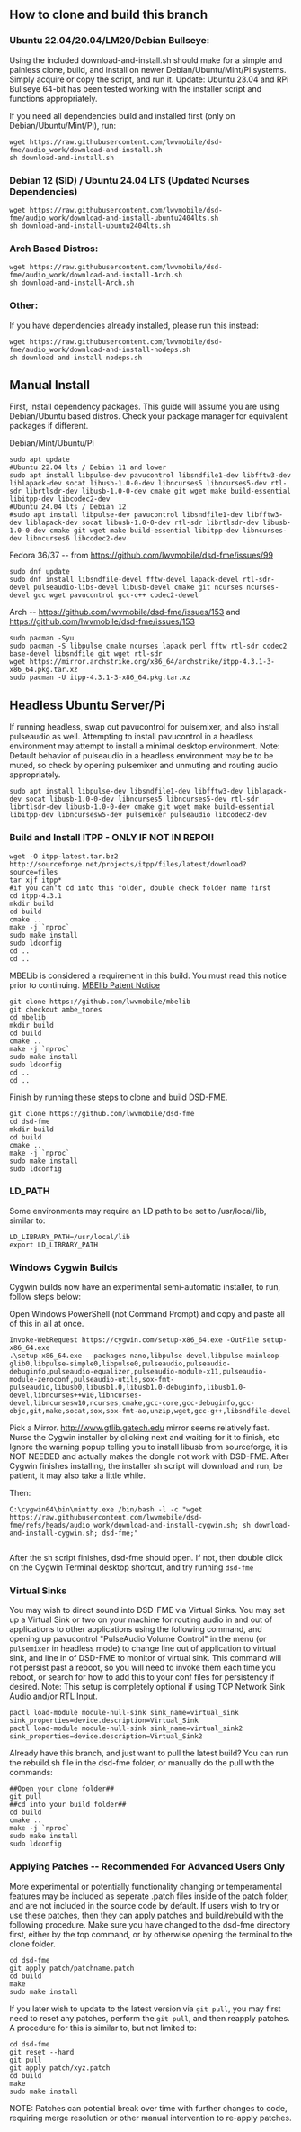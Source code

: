 ## How to clone and build this branch

### Ubuntu 22.04/20.04/LM20/Debian Bullseye:

Using the included download-and-install.sh should make for a simple and painless clone, build, and install on newer Debian/Ubuntu/Mint/Pi systems. Simply acquire or copy the script, and run it. Update: Ubuntu 23.04 and RPi Bullseye 64-bit has been tested working with the installer script and functions appropriately.

If you need all dependencies build and installed first (only on Debian/Ubuntu/Mint/Pi), run:

```
wget https://raw.githubusercontent.com/lwvmobile/dsd-fme/audio_work/download-and-install.sh
sh download-and-install.sh
```

### Debian 12 (SID) / Ubuntu 24.04 LTS (Updated Ncurses Dependencies)

```
wget https://raw.githubusercontent.com/lwvmobile/dsd-fme/audio_work/download-and-install-ubuntu2404lts.sh
sh download-and-install-ubuntu2404lts.sh
```

### Arch Based Distros:

```
wget https://raw.githubusercontent.com/lwvmobile/dsd-fme/audio_work/download-and-install-Arch.sh
sh download-and-install-Arch.sh
```

### Other:

If you have dependencies already installed, please run this instead:

```
wget https://raw.githubusercontent.com/lwvmobile/dsd-fme/audio_work/download-and-install-nodeps.sh
sh download-and-install-nodeps.sh
```

## Manual Install

First, install dependency packages. This guide will assume you are using Debian/Ubuntu based distros. Check your package manager for equivalent packages if different.

Debian/Mint/Ubuntu/Pi

```
sudo apt update
#Ubuntu 22.04 lts / Debian 11 and lower
sudo apt install libpulse-dev pavucontrol libsndfile1-dev libfftw3-dev liblapack-dev socat libusb-1.0-0-dev libncurses5 libncurses5-dev rtl-sdr librtlsdr-dev libusb-1.0-0-dev cmake git wget make build-essential libitpp-dev libcodec2-dev
#Ubuntu 24.04 lts / Debian 12
#sudo apt install libpulse-dev pavucontrol libsndfile1-dev libfftw3-dev liblapack-dev socat libusb-1.0-0-dev rtl-sdr librtlsdr-dev libusb-1.0-0-dev cmake git wget make build-essential libitpp-dev libncurses-dev libncurses6 libcodec2-dev
```

Fedora 36/37 -- from https://github.com/lwvmobile/dsd-fme/issues/99

```
sudo dnf update
sudo dnf install libsndfile-devel fftw-devel lapack-devel rtl-sdr-devel pulseaudio-libs-devel libusb-devel cmake git ncurses ncurses-devel gcc wget pavucontrol gcc-c++ codec2-devel
```

Arch -- https://github.com/lwvmobile/dsd-fme/issues/153 and https://github.com/lwvmobile/dsd-fme/issues/153

```
sudo pacman -Syu
sudo pacman -S libpulse cmake ncurses lapack perl fftw rtl-sdr codec2 base-devel libsndfile git wget rtl-sdr
wget https://mirror.archstrike.org/x86_64/archstrike/itpp-4.3.1-3-x86_64.pkg.tar.xz
sudo pacman -U itpp-4.3.1-3-x86_64.pkg.tar.xz
```

## Headless Ubuntu Server/Pi

If running headless, swap out pavucontrol for pulsemixer, and also install pulseaudio as well. Attempting to install pavucontrol in a headless environment may attempt to install a minimal desktop environment. Note: Default behavior of pulseaudio in a headless environment may be to be muted, so check by opening pulsemixer and unmuting and routing audio appropriately.

```
sudo apt install libpulse-dev libsndfile1-dev libfftw3-dev liblapack-dev socat libusb-1.0-0-dev libncurses5 libncurses5-dev rtl-sdr librtlsdr-dev libusb-1.0-0-dev cmake git wget make build-essential libitpp-dev libncursesw5-dev pulsemixer pulseaudio libcodec2-dev
```

### Build and Install ITPP - ONLY IF NOT IN REPO!!

```
wget -O itpp-latest.tar.bz2 http://sourceforge.net/projects/itpp/files/latest/download?source=files
tar xjf itpp*
#if you can't cd into this folder, double check folder name first
cd itpp-4.3.1
mkdir build
cd build
cmake ..
make -j `nproc`
sudo make install
sudo ldconfig
cd ..
cd ..
```

MBELib is considered a requirement in this build. You must read this notice prior to continuing. [MBElib Patent Notice](https://github.com/lwvmobile/mbelib#readme "MBElib Patent Notice") 

```
git clone https://github.com/lwvmobile/mbelib
git checkout ambe_tones
cd mbelib
mkdir build
cd build
cmake ..
make -j `nproc`
sudo make install
sudo ldconfig
cd ..
cd ..
```

Finish by running these steps to clone and build DSD-FME.

```
git clone https://github.com/lwvmobile/dsd-fme
cd dsd-fme
mkdir build
cd build
cmake ..
make -j `nproc`
sudo make install
sudo ldconfig

```

### LD_PATH

Some environments may require an LD path to be set to /usr/local/lib, similar to:
```
LD_LIBRARY_PATH=/usr/local/lib
export LD_LIBRARY_PATH
```

### Windows Cygwin Builds

Cygwin builds now have an experimental semi-automatic installer, to run, follow steps below:

Open Windows PowerShell (not Command Prompt) and copy and paste all of this in all at once.

```
Invoke-WebRequest https://cygwin.com/setup-x86_64.exe -OutFile setup-x86_64.exe
.\setup-x86_64.exe --packages nano,libpulse-devel,libpulse-mainloop-glib0,libpulse-simple0,libpulse0,pulseaudio,pulseaudio-debuginfo,pulseaudio-equalizer,pulseaudio-module-x11,pulseaudio-module-zeroconf,pulseaudio-utils,sox-fmt-pulseaudio,libusb0,libusb1.0,libusb1.0-debuginfo,libusb1.0-devel,libncurses++w10,libncurses-devel,libncursesw10,ncurses,cmake,gcc-core,gcc-debuginfo,gcc-objc,git,make,socat,sox,sox-fmt-ao,unzip,wget,gcc-g++,libsndfile-devel

```

Pick a Mirror. http://www.gtlib.gatech.edu mirror seems relatively fast.
Nurse the Cygwin installer by clicking next and waiting for it to finish, etc
Ignore the warning popup telling you to install libusb from sourceforge, it is NOT NEEDED and actually makes the dongle not work with DSD-FME.
After Cygwin finishes installing, the installer sh script will download and run, be patient, it may also take a little while.

Then:

```
C:\cygwin64\bin\mintty.exe /bin/bash -l -c "wget https://raw.githubusercontent.com/lwvmobile/dsd-fme/refs/heads/audio_work/download-and-install-cygwin.sh; sh download-and-install-cygwin.sh; dsd-fme;"


```

After the sh script finishes, dsd-fme should open. If not, then double click on the Cygwin Terminal desktop shortcut, and try running `dsd-fme`

### Virtual Sinks

You may wish to direct sound into DSD-FME via Virtual Sinks. You may set up a Virtual Sink or two on your machine for routing audio in and out of applications to other applications using the following command, and opening up pavucontrol "PulseAudio Volume Control" in the menu (or `pulsemixer` in headless mode) to change line out of application to virtual sink, and line in of DSD-FME to monitor of virtual sink. This command will not persist past a reboot, so you will need to invoke them each time you reboot, or search for how to add this to your conf files for persistency if desired. Note: This setup is completely optional if using TCP Network Sink Audio and/or RTL Input.

```
pactl load-module module-null-sink sink_name=virtual_sink  sink_properties=device.description=Virtual_Sink
pactl load-module module-null-sink sink_name=virtual_sink2  sink_properties=device.description=Virtual_Sink2
```

Already have this branch, and just want to pull the latest build? You can run the rebuild.sh file in the dsd-fme folder, or manually do the pull with the commands:

```
##Open your clone folder##
git pull
##cd into your build folder##
cd build
cmake ..
make -j `nproc`
sudo make install
sudo ldconfig
```

### Applying Patches -- Recommended For Advanced Users Only

More experimental or potentially functionality changing or temperamental features may be included as seperate .patch files inside of the patch folder, and are not included in the source code by default. 
If users wish to try or use these patches, then they can apply patches and build/rebuild with the following procedure. Make sure you have changed to the dsd-fme directory first, either by the top
command, or by otherwise opening the terminal to the clone folder.

```
cd dsd-fme
git apply patch/patchname.patch
cd build
make
sudo make install
```

If you later wish to update to the latest version via `git pull`, you may first need to reset any patches, perform the `git pull`, and then reapply patches.
A procedure for this is similar to, but not limited to:

```
cd dsd-fme
git reset --hard
git pull
git apply patch/xyz.patch
cd build
make
sudo make install
```

NOTE: Patches can potential break over time with further changes to code, requiring merge resolution or other manual intervention to re-apply patches.